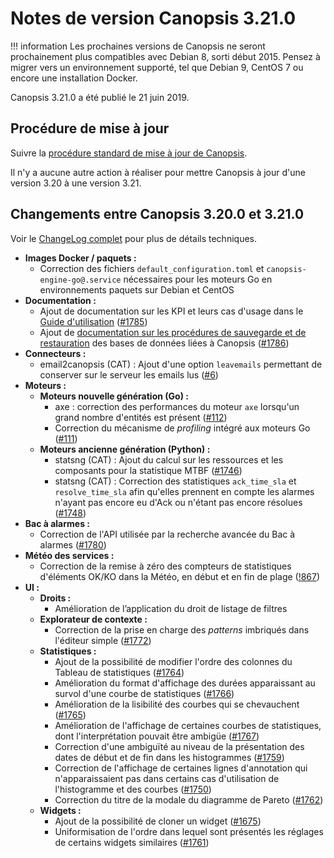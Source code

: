 # Notes de version Canopsis 3.21.0

!!! information
    Les prochaines versions de Canopsis ne seront prochainement plus compatibles avec Debian 8, sorti début 2015. Pensez à migrer vers un environnement supporté, tel que Debian 9, CentOS 7 ou encore une installation Docker.

Canopsis 3.21.0 a été publié le 21 juin 2019.

## Procédure de mise à jour

Suivre la [procédure standard de mise à jour de Canopsis](../guide-administration/mise-a-jour/index.md).

Il n'y a aucune autre action à réaliser pour mettre Canopsis à jour d'une version 3.20 à une version 3.21.

## Changements entre Canopsis 3.20.0 et 3.21.0

Voir le [ChangeLog complet](https://git.canopsis.net/canopsis/canopsis/blob/develop/CHANGELOG.md) pour plus de détails techniques.

*  **Images Docker / paquets :**
    *  Correction des fichiers `default_configuration.toml` et `canopsis-engine-go@.service` nécessaires pour les moteurs Go en environnements paquets sur Debian et CentOS
*  **Documentation :**
    *  Ajout de documentation sur les KPI et leurs cas d'usage dans le [Guide d'utilisation](../guide-utilisation/index.md) ([#1785](https://git.canopsis.net/canopsis/canopsis/issues/1785))
    *  Ajout de [documentation sur les procédures de sauvegarde et de restauration](../guide-administration/administration-avancee/actions-base-donnees.md) des bases de données liées à Canopsis ([#1786](https://git.canopsis.net/canopsis/canopsis/issues/1786))
*  **Connecteurs :**
    *  email2canopsis (CAT) : Ajout d'une option `leavemails` permettant de conserver sur le serveur les emails lus ([#6](https://git.canopsis.net/cat/connector-email2canopsis/issues/6))
*  **Moteurs :**
    *  **Moteurs nouvelle génération (Go) :**
        *  axe : correction des performances du moteur `axe` lorsqu'un grand nombre d'entités est présent ([#112](https://git.canopsis.net/canopsis/go-engines/issues/112))
        *  Correction du mécanisme de *profiling* intégré aux moteurs Go ([#111](https://git.canopsis.net/canopsis/go-engines/issues/111))
    *  **Moteurs ancienne génération (Python) :**
        *  statsng (CAT) : Ajout du calcul sur les ressources et les composants pour la statistique MTBF ([#1746](https://git.canopsis.net/canopsis/canopsis/issues/1746))
        *  statsng (CAT) : Correction des statistiques `ack_time_sla` et `resolve_time_sla` afin qu'elles prennent en compte les alarmes n'ayant pas encore eu d'Ack ou n'étant pas encore résolues ([#1748](https://git.canopsis.net/canopsis/canopsis/issues/1748))
*  **Bac à alarmes :**
    *  Correction de l'API utilisée par la recherche avancée du Bac à alarmes ([#1780](https://git.canopsis.net/canopsis/canopsis/issues/1780))
*  **Météo des services :**
    *  Correction de la remise à zéro des compteurs de statistiques d'éléments OK/KO dans la Météo, en début et en fin de plage ([!867](https://git.canopsis.net/canopsis/canopsis/merge_requests/867/diffs))
*  **UI :**
    *  **Droits :**
        *  Amélioration de l’application du droit de listage de filtres
    *  **Explorateur de contexte :**
        *  Correction de la prise en charge des *patterns* imbriqués dans l'éditeur simple ([#1772](https://git.canopsis.net/canopsis/canopsis/issues/1772))
    *  **Statistiques :**
        *  Ajout de la possibilité de modifier l'ordre des colonnes du Tableau de statistiques ([#1764](https://git.canopsis.net/canopsis/canopsis/issues/1764))
        *  Amélioration du format d'affichage des durées apparaissant au survol d'une courbe de statistiques ([#1766](https://git.canopsis.net/canopsis/canopsis/issues/1766))
        *  Amélioration de la lisibilité des courbes qui se chevauchent ([#1765](https://git.canopsis.net/canopsis/canopsis/issues/1765))
        *  Amélioration de l'affichage de certaines courbes de statistiques, dont l'interprétation pouvait être ambigüe ([#1767](https://git.canopsis.net/canopsis/canopsis/issues/1767))
        *  Correction d'une ambiguïté au niveau de la présentation des dates de début et de fin dans les histogrammes ([#1759](https://git.canopsis.net/canopsis/canopsis/issues/1759))
        *  Correction de l'affichage de certaines lignes d'annotation qui n'apparaissaient pas dans certains cas d'utilisation de l'histogramme et des courbes ([#1750](https://git.canopsis.net/canopsis/canopsis/issues/1750))
        *  Correction du titre de la modale du diagramme de Pareto ([#1762](https://git.canopsis.net/canopsis/canopsis/issues/1762))
    *  **Widgets :**
        *  Ajout de la possibilité de cloner un widget ([#1675](https://git.canopsis.net/canopsis/canopsis/issues/1675))
        *  Uniformisation de l'ordre dans lequel sont présentés les réglages de certains widgets similaires ([#1761](https://git.canopsis.net/canopsis/canopsis/issues/1761))
